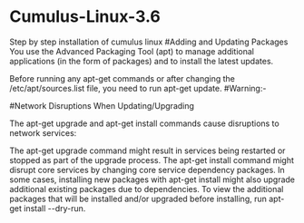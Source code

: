 # Cumulus-Linux-3.6
Step by step installation of cumulus linux
#Adding and Updating Packages
You use the Advanced Packaging Tool (apt) to manage additional applications (in the form of packages) and to install the latest updates.

Before running any apt-get commands or after changing the /etc/apt/sources.list file, you need to run apt-get update.
#Warning:-

#Network Disruptions When Updating/Upgrading

The apt-get upgrade and apt-get install commands cause disruptions to network services:

The apt-get upgrade command might result in services being restarted or stopped as part of the upgrade process.
The apt-get install command might disrupt core services by changing core service dependency packages.
In some cases, installing new packages with apt-get install might also upgrade additional existing packages due to dependencies. To view the additional packages that will be installed and/or upgraded before installing, run apt-get install --dry-run.
